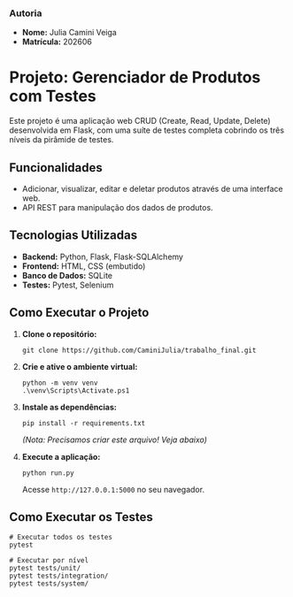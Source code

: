 ### Autoria

- **Nome:** Julia Camini Veiga
- **Matrícula:** 202606

# Projeto: Gerenciador de Produtos com Testes

Este projeto é uma aplicação web CRUD (Create, Read, Update, Delete) desenvolvida em Flask, com uma suíte de testes completa cobrindo os três níveis da pirâmide de testes.

## Funcionalidades

* Adicionar, visualizar, editar e deletar produtos através de uma interface web.
* API REST para manipulação dos dados de produtos.

## Tecnologias Utilizadas

* **Backend:** Python, Flask, Flask-SQLAlchemy
* **Frontend:** HTML, CSS (embutido)
* **Banco de Dados:** SQLite
* **Testes:** Pytest, Selenium

## Como Executar o Projeto

1.  **Clone o repositório:**
    ```
    git clone https://github.com/CaminiJulia/trabalho_final.git
    ```

2.  **Crie e ative o ambiente virtual:**
    ```
    python -m venv venv
    .\venv\Scripts\Activate.ps1
    ```

3.  **Instale as dependências:**
    ```
    pip install -r requirements.txt
    ```
    *(Nota: Precisamos criar este arquivo! Veja abaixo)*

4.  **Execute a aplicação:**
    ```
    python run.py
    ```
    Acesse `http://127.0.0.1:5000` no seu navegador.

## Como Executar os Testes

```
# Executar todos os testes
pytest

# Executar por nível
pytest tests/unit/
pytest tests/integration/
pytest tests/system/

